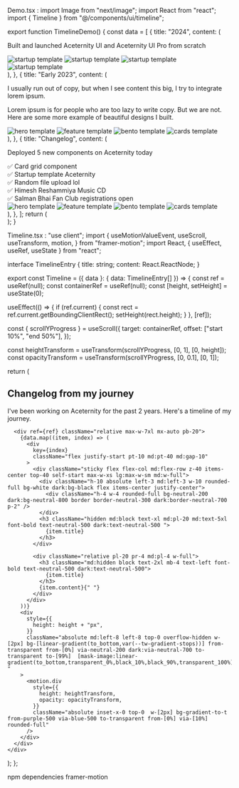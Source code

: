 Demo.tsx : 
import Image from "next/image";
import React from "react";
import { Timeline } from "@/components/ui/timeline";

export function TimelineDemo() {
  const data = [
    {
      title: "2024",
      content: (
        <div>
          <p className="text-neutral-800 dark:text-neutral-200 text-xs md:text-sm font-normal mb-8">
            Built and launched Aceternity UI and Aceternity UI Pro from scratch
          </p>
          <div className="grid grid-cols-2 gap-4">
            <Image
              src="https://assets.aceternity.com/templates/startup-1.webp"
              alt="startup template"
              width={500}
              height={500}
              className="rounded-lg object-cover h-20 md:h-44 lg:h-60 w-full shadow-[0_0_24px_rgba(34,_42,_53,_0.06),_0_1px_1px_rgba(0,_0,_0,_0.05),_0_0_0_1px_rgba(34,_42,_53,_0.04),_0_0_4px_rgba(34,_42,_53,_0.08),_0_16px_68px_rgba(47,_48,_55,_0.05),_0_1px_0_rgba(255,_255,_255,_0.1)_inset]"
            />
            <Image
              src="https://assets.aceternity.com/templates/startup-2.webp"
              alt="startup template"
              width={500}
              height={500}
              className="rounded-lg object-cover h-20 md:h-44 lg:h-60 w-full shadow-[0_0_24px_rgba(34,_42,_53,_0.06),_0_1px_1px_rgba(0,_0,_0,_0.05),_0_0_0_1px_rgba(34,_42,_53,_0.04),_0_0_4px_rgba(34,_42,_53,_0.08),_0_16px_68px_rgba(47,_48,_55,_0.05),_0_1px_0_rgba(255,_255,_255,_0.1)_inset]"
            />
            <Image
              src="https://assets.aceternity.com/templates/startup-3.webp"
              alt="startup template"
              width={500}
              height={500}
              className="rounded-lg object-cover h-20 md:h-44 lg:h-60 w-full shadow-[0_0_24px_rgba(34,_42,_53,_0.06),_0_1px_1px_rgba(0,_0,_0,_0.05),_0_0_0_1px_rgba(34,_42,_53,_0.04),_0_0_4px_rgba(34,_42,_53,_0.08),_0_16px_68px_rgba(47,_48,_55,_0.05),_0_1px_0_rgba(255,_255,_255,_0.1)_inset]"
            />
            <Image
              src="https://assets.aceternity.com/templates/startup-4.webp"
              alt="startup template"
              width={500}
              height={500}
              className="rounded-lg object-cover h-20 md:h-44 lg:h-60 w-full shadow-[0_0_24px_rgba(34,_42,_53,_0.06),_0_1px_1px_rgba(0,_0,_0,_0.05),_0_0_0_1px_rgba(34,_42,_53,_0.04),_0_0_4px_rgba(34,_42,_53,_0.08),_0_16px_68px_rgba(47,_48,_55,_0.05),_0_1px_0_rgba(255,_255,_255,_0.1)_inset]"
            />
          </div>
        </div>
      ),
    },
    {
      title: "Early 2023",
      content: (
        <div>
          <p className="text-neutral-800 dark:text-neutral-200 text-xs md:text-sm font-normal mb-8">
            I usually run out of copy, but when I see content this big, I try to
            integrate lorem ipsum.
          </p>
          <p className="text-neutral-800 dark:text-neutral-200 text-xs md:text-sm font-normal mb-8">
            Lorem ipsum is for people who are too lazy to write copy. But we are
            not. Here are some more example of beautiful designs I built.
          </p>
          <div className="grid grid-cols-2 gap-4">
            <Image
              src="https://assets.aceternity.com/pro/hero-sections.png"
              alt="hero template"
              width={500}
              height={500}
              className="rounded-lg object-cover h-20 md:h-44 lg:h-60 w-full shadow-[0_0_24px_rgba(34,_42,_53,_0.06),_0_1px_1px_rgba(0,_0,_0,_0.05),_0_0_0_1px_rgba(34,_42,_53,_0.04),_0_0_4px_rgba(34,_42,_53,_0.08),_0_16px_68px_rgba(47,_48,_55,_0.05),_0_1px_0_rgba(255,_255,_255,_0.1)_inset]"
            />
            <Image
              src="https://assets.aceternity.com/features-section.png"
              alt="feature template"
              width={500}
              height={500}
              className="rounded-lg object-cover h-20 md:h-44 lg:h-60 w-full shadow-[0_0_24px_rgba(34,_42,_53,_0.06),_0_1px_1px_rgba(0,_0,_0,_0.05),_0_0_0_1px_rgba(34,_42,_53,_0.04),_0_0_4px_rgba(34,_42,_53,_0.08),_0_16px_68px_rgba(47,_48,_55,_0.05),_0_1px_0_rgba(255,_255,_255,_0.1)_inset]"
            />
            <Image
              src="https://assets.aceternity.com/pro/bento-grids.png"
              alt="bento template"
              width={500}
              height={500}
              className="rounded-lg object-cover h-20 md:h-44 lg:h-60 w-full shadow-[0_0_24px_rgba(34,_42,_53,_0.06),_0_1px_1px_rgba(0,_0,_0,_0.05),_0_0_0_1px_rgba(34,_42,_53,_0.04),_0_0_4px_rgba(34,_42,_53,_0.08),_0_16px_68px_rgba(47,_48,_55,_0.05),_0_1px_0_rgba(255,_255,_255,_0.1)_inset]"
            />
            <Image
              src="https://assets.aceternity.com/cards.png"
              alt="cards template"
              width={500}
              height={500}
              className="rounded-lg object-cover h-20 md:h-44 lg:h-60 w-full shadow-[0_0_24px_rgba(34,_42,_53,_0.06),_0_1px_1px_rgba(0,_0,_0,_0.05),_0_0_0_1px_rgba(34,_42,_53,_0.04),_0_0_4px_rgba(34,_42,_53,_0.08),_0_16px_68px_rgba(47,_48,_55,_0.05),_0_1px_0_rgba(255,_255,_255,_0.1)_inset]"
            />
          </div>
        </div>
      ),
    },
    {
      title: "Changelog",
      content: (
        <div>
          <p className="text-neutral-800 dark:text-neutral-200 text-xs md:text-sm font-normal mb-4">
            Deployed 5 new components on Aceternity today
          </p>
          <div className="mb-8">
            <div className="flex gap-2 items-center text-neutral-700 dark:text-neutral-300 text-xs md:text-sm">
              ✅ Card grid component
            </div>
            <div className="flex gap-2 items-center text-neutral-700 dark:text-neutral-300 text-xs md:text-sm">
              ✅ Startup template Aceternity
            </div>
            <div className="flex gap-2 items-center text-neutral-700 dark:text-neutral-300 text-xs md:text-sm">
              ✅ Random file upload lol
            </div>
            <div className="flex gap-2 items-center text-neutral-700 dark:text-neutral-300 text-xs md:text-sm">
              ✅ Himesh Reshammiya Music CD
            </div>
            <div className="flex gap-2 items-center text-neutral-700 dark:text-neutral-300 text-xs md:text-sm">
              ✅ Salman Bhai Fan Club registrations open
            </div>
          </div>
          <div className="grid grid-cols-2 gap-4">
            <Image
              src="https://assets.aceternity.com/pro/hero-sections.png"
              alt="hero template"
              width={500}
              height={500}
              className="rounded-lg object-cover h-20 md:h-44 lg:h-60 w-full shadow-[0_0_24px_rgba(34,_42,_53,_0.06),_0_1px_1px_rgba(0,_0,_0,_0.05),_0_0_0_1px_rgba(34,_42,_53,_0.04),_0_0_4px_rgba(34,_42,_53,_0.08),_0_16px_68px_rgba(47,_48,_55,_0.05),_0_1px_0_rgba(255,_255,_255,_0.1)_inset]"
            />
            <Image
              src="https://assets.aceternity.com/features-section.png"
              alt="feature template"
              width={500}
              height={500}
              className="rounded-lg object-cover h-20 md:h-44 lg:h-60 w-full shadow-[0_0_24px_rgba(34,_42,_53,_0.06),_0_1px_1px_rgba(0,_0,_0,_0.05),_0_0_0_1px_rgba(34,_42,_53,_0.04),_0_0_4px_rgba(34,_42,_53,_0.08),_0_16px_68px_rgba(47,_48,_55,_0.05),_0_1px_0_rgba(255,_255,_255,_0.1)_inset]"
            />
            <Image
              src="https://assets.aceternity.com/pro/bento-grids.png"
              alt="bento template"
              width={500}
              height={500}
              className="rounded-lg object-cover h-20 md:h-44 lg:h-60 w-full shadow-[0_0_24px_rgba(34,_42,_53,_0.06),_0_1px_1px_rgba(0,_0,_0,_0.05),_0_0_0_1px_rgba(34,_42,_53,_0.04),_0_0_4px_rgba(34,_42,_53,_0.08),_0_16px_68px_rgba(47,_48,_55,_0.05),_0_1px_0_rgba(255,_255,_255,_0.1)_inset]"
            />
            <Image
              src="https://assets.aceternity.com/cards.png"
              alt="cards template"
              width={500}
              height={500}
              className="rounded-lg object-cover h-20 md:h-44 lg:h-60 w-full shadow-[0_0_24px_rgba(34,_42,_53,_0.06),_0_1px_1px_rgba(0,_0,_0,_0.05),_0_0_0_1px_rgba(34,_42,_53,_0.04),_0_0_4px_rgba(34,_42,_53,_0.08),_0_16px_68px_rgba(47,_48,_55,_0.05),_0_1px_0_rgba(255,_255,_255,_0.1)_inset]"
            />
          </div>
        </div>
      ),
    },
  ];
  return (
    <div className="min-h-screen w-full">
      <div className="absolute top-0 left-0 w-full">
        <Timeline data={data} />
      </div>
    </div>
  );
}

Timeline.tsx : 
"use client";
import {
  useMotionValueEvent,
  useScroll,
  useTransform,
  motion,
} from "framer-motion";
import React, { useEffect, useRef, useState } from "react";

interface TimelineEntry {
  title: string;
  content: React.ReactNode;
}

export const Timeline = ({ data }: { data: TimelineEntry[] }) => {
  const ref = useRef<HTMLDivElement>(null);
  const containerRef = useRef<HTMLDivElement>(null);
  const [height, setHeight] = useState(0);

  useEffect(() => {
    if (ref.current) {
      const rect = ref.current.getBoundingClientRect();
      setHeight(rect.height);
    }
  }, [ref]);

  const { scrollYProgress } = useScroll({
    target: containerRef,
    offset: ["start 10%", "end 50%"],
  });

  const heightTransform = useTransform(scrollYProgress, [0, 1], [0, height]);
  const opacityTransform = useTransform(scrollYProgress, [0, 0.1], [0, 1]);

  return (
    <div
      className="w-full bg-white dark:bg-neutral-950 font-sans md:px-10"
      ref={containerRef}
    >
      <div className="max-w-7xl mx-auto py-20 px-4 md:px-8 lg:px-10">
        <h2 className="text-lg md:text-4xl mb-4 text-black dark:text-white max-w-4xl">
          Changelog from my journey
        </h2>
        <p className="text-neutral-700 dark:text-neutral-300 text-sm md:text-base max-w-sm">
          I&apos;ve been working on Aceternity for the past 2 years. Here&apos;s
          a timeline of my journey.
        </p>
      </div>

      <div ref={ref} className="relative max-w-7xl mx-auto pb-20">
        {data.map((item, index) => (
          <div
            key={index}
            className="flex justify-start pt-10 md:pt-40 md:gap-10"
          >
            <div className="sticky flex flex-col md:flex-row z-40 items-center top-40 self-start max-w-xs lg:max-w-sm md:w-full">
              <div className="h-10 absolute left-3 md:left-3 w-10 rounded-full bg-white dark:bg-black flex items-center justify-center">
                <div className="h-4 w-4 rounded-full bg-neutral-200 dark:bg-neutral-800 border border-neutral-300 dark:border-neutral-700 p-2" />
              </div>
              <h3 className="hidden md:block text-xl md:pl-20 md:text-5xl font-bold text-neutral-500 dark:text-neutral-500 ">
                {item.title}
              </h3>
            </div>

            <div className="relative pl-20 pr-4 md:pl-4 w-full">
              <h3 className="md:hidden block text-2xl mb-4 text-left font-bold text-neutral-500 dark:text-neutral-500">
                {item.title}
              </h3>
              {item.content}{" "}
            </div>
          </div>
        ))}
        <div
          style={{
            height: height + "px",
          }}
          className="absolute md:left-8 left-8 top-0 overflow-hidden w-[2px] bg-[linear-gradient(to_bottom,var(--tw-gradient-stops))] from-transparent from-[0%] via-neutral-200 dark:via-neutral-700 to-transparent to-[99%]  [mask-image:linear-gradient(to_bottom,transparent_0%,black_10%,black_90%,transparent_100%)] "
        >
          <motion.div
            style={{
              height: heightTransform,
              opacity: opacityTransform,
            }}
            className="absolute inset-x-0 top-0  w-[2px] bg-gradient-to-t from-purple-500 via-blue-500 to-transparent from-[0%] via-[10%] rounded-full"
          />
        </div>
      </div>
    </div>
  );
};

npm dependencies
framer-motion
